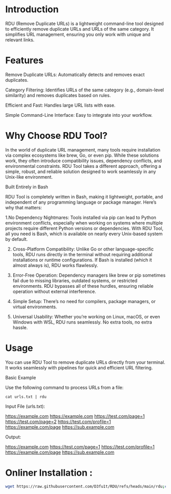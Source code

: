 # Introduction
RDU (Remove Duplicate URLs) is a lightweight command-line tool designed to efficiently remove duplicate URLs and URLs of the same category. It simplifies URL management, ensuring you only work with unique and relevant links.

# Features

Remove Duplicate URLs: Automatically detects and removes exact duplicates.

Category Filtering: Identifies URLs of the same category (e.g., domain-level similarity) and removes duplicates based on rules.

Efficient and Fast: Handles large URL lists with ease.

Simple Command-Line Interface: Easy to integrate into your workflow.

# Why Choose RDU Tool?

In the world of duplicate URL management, many tools require installation via complex ecosystems like brew, Go, or even pip. While these solutions work, they often introduce compatibility issues, dependency conflicts, and environmental constraints. RDU Tool takes a different approach, offering a simple, robust, and reliable solution designed to work seamlessly in any Unix-like environment.

Built Entirely in Bash

RDU Tool is completely written in Bash, making it lightweight, portable, and independent of any programming language or package manager. Here’s why that matters:

1.No Dependency Nightmares:
Tools installed via pip can lead to Python environment conflicts, especially when working on systems where multiple projects require different Python versions or dependencies. With RDU Tool, all you need is Bash, which is available on nearly every Unix-based system by default.

2. Cross-Platform Compatibility:
Unlike Go or other language-specific tools, RDU runs directly in the terminal without requiring additional installations or runtime configurations. If Bash is installed (which it almost always is), RDU works flawlessly.

3. Error-Free Operation:
Dependency managers like brew or pip sometimes fail due to missing libraries, outdated systems, or restricted environments. RDU bypasses all of these hurdles, ensuring reliable operation without external interference.

4. Simple Setup:
There’s no need for compilers, package managers, or virtual environments.

5. Universal Usability:
Whether you’re working on Linux, macOS, or even Windows with WSL, RDU runs seamlessly. No extra tools, no extra hassle.

# Usage

You can use RDU Tool to remove duplicate URLs directly from your terminal. It works seamlessly with pipelines for quick and efficient URL filtering.

Basic Example

Use the following command to process URLs from a file:

```
cat urls.txt | rdu
```

Input File (urls.txt):

https://example.com
https://example.com
https://test.com/page=1
https://test.com/page=2
https://test.com/profile=1
https://example.com/page
https://sub.example.com

Output:

https://example.com
https://test.com/page=1
https://test.com/profile=1
https://example.com/page
https://sub.example.com

# Onliner Installation : 

```bash
wget https://raw.githubusercontent.com/D3fu1t/RDU/refs/heads/main/rdu;chmod +x rdu;mv rdu /usr/bin

